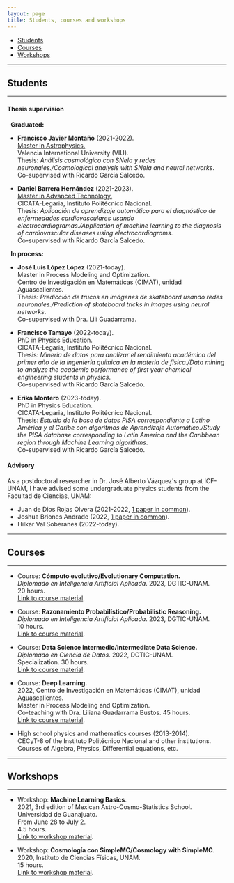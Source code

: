 ```yaml
---
layout: page
title: Students, courses and workshops
---
```


- [Students](#students)
- [Courses](#courses)
- [Workshops](#workshops)


-----------------------------------------------------------
## Students
------------

#### Thesis supervision

&nbsp; **Graduated:**
	
 -  **Francisco Javier Montaño** (2021-2022). <br> 
    [Master in Astrophysics.](https://www.dropbox.com/s/af9m3ijmnc4cmvk/Certificado_Direccion_TFM_Isidro_Gomez_Vargas-signed.pdf?dl=0)  <br> 
    Valencia International University (VIU). <br>
    Thesis: *Análisis cosmológico con SNeIa y redes neuronales./Cosmological analysis with SNeIa and neural networks*. <br>
    Co-supervised with Ricardo García Salcedo.
    
 - **Daniel Barrera Hernández** (2021-2023). <br> 
   [Master in Advanced Technology.](https://www.dropbox.com/s/601u8nhx4owlupb/all_mta.pdf?dl=0) <br>
   CICATA-Legaria, Instituto Politécnico Nacional. <br> 
   Thesis: *Aplicación de aprendizaje automático para el diagnóstico de enfermedades cardiovasculares usando electrocardiogramas./Application of machine learning to the diagnosis of cardiovascular diseases using electrocardiograms*. <br>
   Co-supervised with Ricardo García Salcedo.

&nbsp; **In process:**

 - **José Luis López López** (2021-today).<br> 
    Master in Process Modeling and Optimization. <br>
    Centro de Investigación en Matemáticas (CIMAT), unidad Aguascalientes.<br> 
    Thesis: *Predicción de trucos en imágenes de skateboard usando redes neuronales./Prediction of skateboard tricks in images using neural networks*. <br>
    Co-supervised with Dra. Lilí Guadarrama.
 
 - **Francisco Tamayo** (2022-today).<br>
   PhD in Physics Education.<br>
   CICATA-Legaria, Instituto Politécnico Nacional. <br>
   Thesis: *Minería de datos para analizar el rendimiento académico del primer año de la ingeniería química en la materia de física./Data mining to analyze the academic performance of first year chemical engineering students in physics*. <br>
   Co-supervised with Ricardo García Salcedo.

 - **Erika Montero** (2023-today).<br>
   PhD in Physics Education. <br>
   CICATA-Legaria, Instituto Politécnico Nacional.<br>
   Thesis: *Estudio de la base de datos PISA correspondiente a Latino América y el Caribe con algoritmos de Aprendizaje Automático./Study the PISA database corresponding to Latin America and the Caribbean region through Machine Learning algorithms*. <br>
   Co-supervised with Ricardo García Salcedo.
		
	
#### Advisory

 As a postdoctoral researcher in Dr. José Alberto Vázquez's group at ICF-UNAM, I have advised some undergraduate physics students from the Facultad de Ciencias, UNAM:

 - Juan de Dios Rojas Olvera (2021-2022, [1 paper in common](https://www.mdpi.com/2218-1997/8/2/120)).
 - Joshua Briones Andrade (2022, [1 paper in common](https://arxiv.org/abs/2209.02685)).
 - Hilkar Val Soberanes (2022-today).

----------

## Courses
----------

- Course: **Cómputo evolutivo/Evolutionary Computation.** <br>
  *Diplomado en Inteligencia Artificial Aplicada*.
  2023, DGTIC-UNAM. <br>
  20 hours. <br>
  [Link to course material](https://github.com/igomezv/ComputoEvolutivo).
  
- Course: **Razonamiento Probabilístico/Probabilistic Reasoning.** <br>
  *Diplomado en Inteligencia Artificial Aplicada*.
  2023, DGTIC-UNAM. <br>
  10 hours. <br>
  [Link to course material](https://github.com/igomezv/RazonamientoProbabilistico).

- Course: **Data Science intermedio/Intermediate Data Science.** <br> 
  *Diplomado en Ciencia de Datos*.
  2022, DGTIC-UNAM. <br> 
  Specialization. 30 hours. <br> 
  [Link to course material](https://github.com/igomezv/DataScienceIntermedio). 

- Course: **Deep Learning.** <br> 
  2022, Centro de Investigación en Matemáticas (CIMAT), unidad Aguascalientes.<br>
  Master in Process Modeling and Optimization. <br> 
  Co-teaching with Dra. Liliana Guadarrama Bustos. 45 hours. <br> 
  [Link to course material](https://github.com/igomezv/DLCIMATAGS). 

- High school physics and mathematics courses (2013-2014). <br>
  CECyT-8 of the Instituto Politécnico Nacional and other institutions. <br>
  Courses of Algebra, Physics, Differential equations, etc.


------------
## Workshops
-------------

- Workshop: **Machine Learning Basics**.<br>
  2021, 3rd edition of Mexican Astro-Cosmo-Statistics School. <br>
  Universidad de Guanajuato. <br>
  From June 28 to July 2. <br>
  4.5 hours. <br>
  [Link to workshop material](https://github.com/igomezv/MACS_2021_ML_basics_neural_networks).

- Workshop: **Cosmología con SimpleMC/Cosmology with SimpleMC**. <br>
  2020, Instituto de Ciencias Físicas, UNAM. <br>
  15 hours. <br>
  [Link to workshop material](https://github.com/igomezv/simplemc_workshop).


